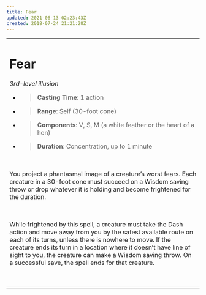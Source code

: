 ```yaml
---
title: Fear
updated: 2021-06-13 02:23:43Z
created: 2018-07-24 21:21:28Z
---
```


<table><tbody><tr class="odd"><td><h1 id="fear"><strong>Fear</strong></h1><p><em>3rd-level illusion</em></p><ul><li><blockquote><p><strong>Casting Time:</strong> 1 action</p></blockquote></li><li><blockquote><p><strong>Range</strong>: Self (30-foot cone)</p></blockquote></li><li><blockquote><p><strong>Components</strong>: V, S, M (a white feather or the heart of a hen)</p></blockquote></li><li><blockquote><p><strong>Duration</strong>: Concentration, up to 1 minute</p></blockquote></li></ul><p> </p><p>You project a phantasmal image of a creature’s worst fears. Each creature in a 30-foot cone must succeed on a Wisdom saving throw or drop whatever it is holding and become frightened for the duration.</p><p> </p><p>While frightened by this spell, a creature must take the Dash action and move away from you by the safest available route on each of its turns, unless there is nowhere to move. If the creature ends its turn in a location where it doesn’t have line of sight to you, the creature can make a Wisdom saving throw. On a successful save, the spell ends for that creature.</p><p> </p></td></tr></tbody></table>